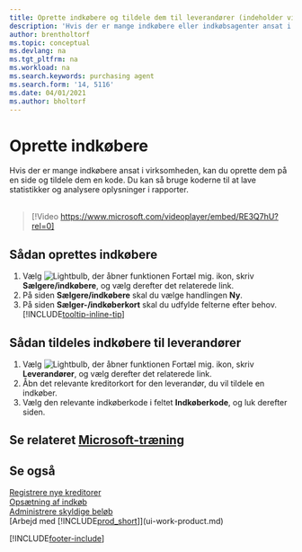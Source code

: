 ```yaml
---
title: Oprette indkøbere og tildele dem til leverandører (indeholder video)
description: 'Hvis der er mange indkøbere eller indkøbsagenter ansat i virksomheden, kan du organisere dem til statistisk analyse.'
author: brentholtorf
ms.topic: conceptual
ms.devlang: na
ms.tgt_pltfrm: na
ms.workload: na
ms.search.keywords: purchasing agent
ms.search.form: '14, 5116'
ms.date: 04/01/2021
ms.author: bholtorf
---
```

# Oprette indkøbere

Hvis der er mange indkøbere ansat i virksomheden, kan du oprette dem på en side og tildele dem en kode. Du kan så bruge koderne til at lave statistikker og analysere oplysninger i rapporter.<br><br>  

> [!Video https://www.microsoft.com/videoplayer/embed/RE3Q7hU?rel=0]

## Sådan oprettes indkøbere

1. Vælg ![Lightbulb, der åbner funktionen Fortæl mig.](media/ui-search/search_small.png "Fortæl mig, hvad du vil foretage dig") ikon, skriv **Sælgere/indkøbere**, og vælg derefter det relaterede link.
2. På siden **Sælgere/indkøbere** skal du vælge handlingen **Ny**.
3. På siden **Sælger-/indkøberkort** skal du udfylde felterne efter behov. [!INCLUDE[tooltip-inline-tip](includes/tooltip-inline-tip_md.md)]

## Sådan tildeles indkøbere til leverandører

1. Vælg ![Lightbulb, der åbner funktionen Fortæl mig.](media/ui-search/search_small.png "Fortæl mig, hvad du vil foretage dig") ikon, skriv **Leverandører**, og vælg derefter det relaterede link.
2. Åbn det relevante kreditorkort for den leverandør, du vil tildele en indkøber.
3. Vælg den relevante indkøberkode i feltet **Indkøberkode**, og luk derefter siden.

## Se relateret [Microsoft-træning](/training/modules/trade-master-data-dynamics-365-business-central/)

## Se også

[Registrere nye kreditorer](purchasing-how-register-new-vendors.md)  
[Opsætning af indkøb](purchasing-setup-purchasing.md)  
[Administrere skyldige beløb](payables-manage-payables.md)  
[Arbejd med [!INCLUDE[prod_short](includes/prod_short.md)]](ui-work-product.md)

[!INCLUDE[footer-include](includes/footer-banner.md)]
